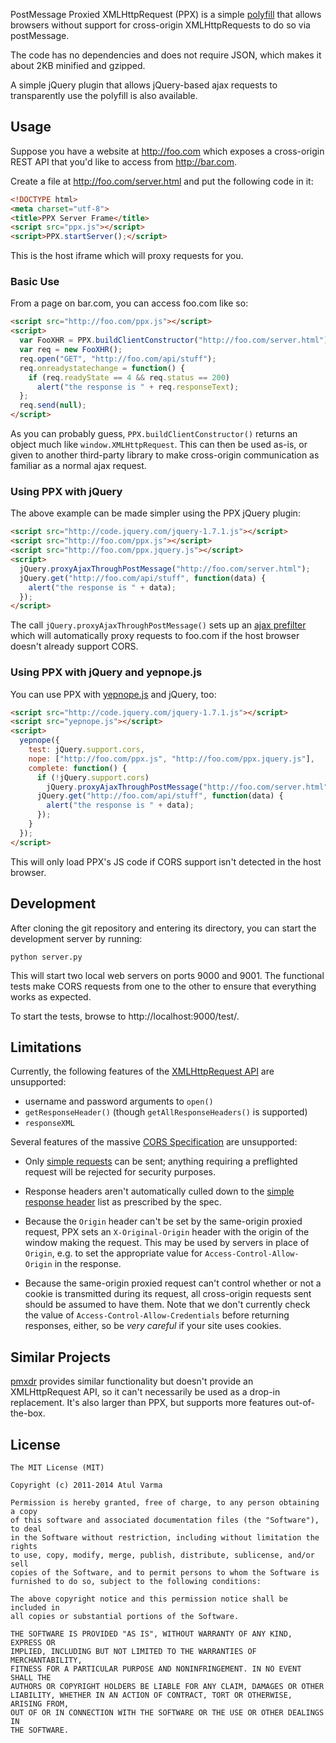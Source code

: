 PostMessage Proxied XMLHttpRequest (PPX) is a simple [polyfill][] that allows browsers without support for cross-origin XMLHttpRequests to do so via postMessage.

The code has no dependencies and does not require JSON, which makes it about 2KB minified and gzipped.

A simple jQuery plugin that allows jQuery-based ajax requests to transparently use the polyfill is also available.

## Usage

Suppose you have a website at http://foo.com which exposes a cross-origin REST API that you'd like to access from http://bar.com.

Create a file at http://foo.com/server.html and put the following code in it:

```html
<!DOCTYPE html>
<meta charset="utf-8">
<title>PPX Server Frame</title>
<script src="ppx.js"></script>
<script>PPX.startServer();</script>
```

This is the host iframe which will proxy requests for you.

### Basic Use

From a page on bar.com, you can access foo.com like so:

```html
<script src="http://foo.com/ppx.js"></script>
<script>
  var FooXHR = PPX.buildClientConstructor("http://foo.com/server.html");
  var req = new FooXHR();
  req.open("GET", "http://foo.com/api/stuff");
  req.onreadystatechange = function() {
    if (req.readyState == 4 && req.status == 200)
      alert("the response is " + req.responseText);
  };
  req.send(null);
</script>
```

As you can probably guess, `PPX.buildClientConstructor()` returns an object much like `window.XMLHttpRequest`. This can then be used as-is, or given to another third-party library to make cross-origin communication as familiar as a normal ajax request.

### Using PPX with jQuery

The above example can be made simpler using the PPX jQuery plugin:

```html
<script src="http://code.jquery.com/jquery-1.7.1.js"></script>
<script src="http://foo.com/ppx.js"></script>
<script src="http://foo.com/ppx.jquery.js"></script>
<script>
  jQuery.proxyAjaxThroughPostMessage("http://foo.com/server.html");
  jQuery.get("http://foo.com/api/stuff", function(data) {
    alert("the response is " + data);
  });
</script>
```

The call `jQuery.proxyAjaxThroughPostMessage()` sets up an [ajax prefilter][] which will automatically proxy requests to foo.com if the host browser doesn't already support CORS.

### Using PPX with jQuery and yepnope.js

You can use PPX with [yepnope.js][] and jQuery, too:

```html
<script src="http://code.jquery.com/jquery-1.7.1.js"></script>
<script src="yepnope.js"></script>
<script>
  yepnope({
    test: jQuery.support.cors,
    nope: ["http://foo.com/ppx.js", "http://foo.com/ppx.jquery.js"],
    complete: function() {
      if (!jQuery.support.cors)
        jQuery.proxyAjaxThroughPostMessage("http://foo.com/server.html");
      jQuery.get("http://foo.com/api/stuff", function(data) {
        alert("the response is " + data);
      });
    }
  });
</script>
```

This will only load PPX's JS code if CORS support isn't detected in the host browser.

## Development

After cloning the git repository and entering its directory, you can start the development server by running:

    python server.py
    
This will start two local web servers on ports 9000 and 9001. The functional tests make CORS requests from one to the other to ensure that everything works as expected.

To start the tests, browse to http://localhost:9000/test/.

## Limitations

Currently, the following features of the [XMLHttpRequest API][] are unsupported:

* username and password arguments to `open()`
* `getResponseHeader()` (though `getAllResponseHeaders()` is supported)
* `responseXML`

Several features of the massive [CORS Specification][] are unsupported:

* Only [simple requests][] can be sent; anything requiring a preflighted request will be rejected for security purposes.

* Response headers aren't automatically culled down to the [simple response header][] list as prescribed by the spec.

* Because the `Origin` header can't be set by the same-origin proxied request, PPX sets an `X-Original-Origin` header with the origin of the window making the request. This may be used by servers in place of `Origin`, e.g. to set the appropriate value for `Access-Control-Allow-Origin` in the response.

* Because the same-origin proxied request can't control whether or not a cookie is transmitted during its request, all cross-origin requests sent should be assumed to have them. Note that we don't currently check the value of `Access-Control-Allow-Credentials` before returning responses, either, so be *very careful* if your site uses cookies.

## Similar Projects

[pmxdr][] provides similar functionality but doesn't provide an XMLHttpRequest API, so it can't necessarily be used as a drop-in replacement. It's also larger than PPX, but supports more features out-of-the-box.

## License

```
The MIT License (MIT)

Copyright (c) 2011-2014 Atul Varma

Permission is hereby granted, free of charge, to any person obtaining a copy
of this software and associated documentation files (the "Software"), to deal
in the Software without restriction, including without limitation the rights
to use, copy, modify, merge, publish, distribute, sublicense, and/or sell
copies of the Software, and to permit persons to whom the Software is
furnished to do so, subject to the following conditions:

The above copyright notice and this permission notice shall be included in
all copies or substantial portions of the Software.

THE SOFTWARE IS PROVIDED "AS IS", WITHOUT WARRANTY OF ANY KIND, EXPRESS OR
IMPLIED, INCLUDING BUT NOT LIMITED TO THE WARRANTIES OF MERCHANTABILITY,
FITNESS FOR A PARTICULAR PURPOSE AND NONINFRINGEMENT. IN NO EVENT SHALL THE
AUTHORS OR COPYRIGHT HOLDERS BE LIABLE FOR ANY CLAIM, DAMAGES OR OTHER
LIABILITY, WHETHER IN AN ACTION OF CONTRACT, TORT OR OTHERWISE, ARISING FROM,
OUT OF OR IN CONNECTION WITH THE SOFTWARE OR THE USE OR OTHER DEALINGS IN
THE SOFTWARE.
```

  [Polyfill]: http://remysharp.com/2010/10/08/what-is-a-polyfill/
  [pmxdr]: https://github.com/eligrey/pmxdr
  [XMLHttpRequest API]: http://www.w3.org/TR/XMLHttpRequest/
  [CORS Specification]: http://www.w3.org/TR/cors/
  [simple requests]: https://developer.mozilla.org/En/HTTP_access_control#Simple_requests
  [simple response header]: http://www.w3.org/TR/cors/#simple-response-header
  [ajax prefilter]: http://api.jquery.com/extending-ajax/#Prefilters
  [yepnope.js]: http://yepnopejs.com/

